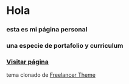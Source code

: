 # Hola #  
### esta es mi página personal ###  
### una especie de portafolio y curriculum ###  
  
  
### [Visitar página](https://kuatroestrellas.github.io) ###  
  
  
tema clonado de [Freelancer Theme](https://github.com/jeromelachaud/freelancer-theme)